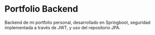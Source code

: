 # Portfolio Backend

Backend de mi portfolio personal, desarrollado en Springboot, seguridad implementada a través de JWT, y uso del repositorio JPA.

